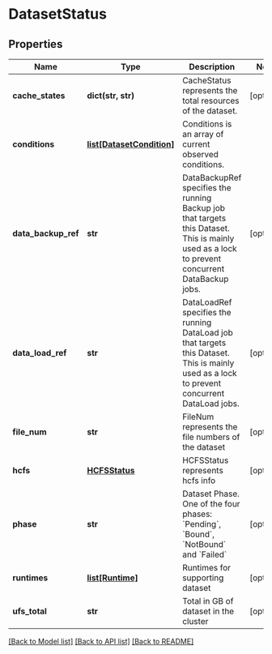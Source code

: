# DatasetStatus

## Properties
Name | Type | Description | Notes
------------ | ------------- | ------------- | -------------
**cache_states** | **dict(str, str)** | CacheStatus represents the total resources of the dataset. | [optional] 
**conditions** | [**list[DatasetCondition]**](DatasetCondition.md) | Conditions is an array of current observed conditions. | 
**data_backup_ref** | **str** | DataBackupRef specifies the running Backup job that targets this Dataset. This is mainly used as a lock to prevent concurrent DataBackup jobs. | [optional] 
**data_load_ref** | **str** | DataLoadRef specifies the running DataLoad job that targets this Dataset. This is mainly used as a lock to prevent concurrent DataLoad jobs. | [optional] 
**file_num** | **str** | FileNum represents the file numbers of the dataset | [optional] 
**hcfs** | [**HCFSStatus**](HCFSStatus.md) | HCFSStatus represents hcfs info | [optional] 
**phase** | **str** | Dataset Phase. One of the four phases: &#x60;Pending&#x60;, &#x60;Bound&#x60;, &#x60;NotBound&#x60; and &#x60;Failed&#x60; | [optional] 
**runtimes** | [**list[Runtime]**](Runtime.md) | Runtimes for supporting dataset | [optional] 
**ufs_total** | **str** | Total in GB of dataset in the cluster | [optional] 

[[Back to Model list]](../README.md#documentation-for-models) [[Back to API list]](../README.md#documentation-for-api-endpoints) [[Back to README]](../README.md)


